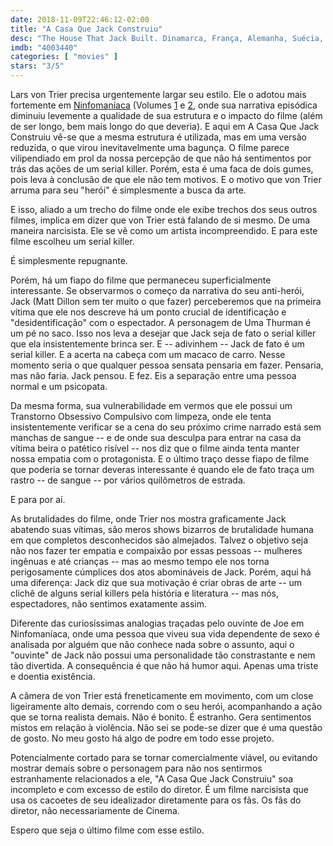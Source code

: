 ```yaml
---
date: 2018-11-09T22:46:12-02:00
title: "A Casa Que Jack Construiu"
desc: "The House That Jack Built. Dinamarca, França, Alemanha, Suécia, 2018. Escrito por Lars von Trier baseado na história de Jenle Hallund. Dirigido por von Trier. Com Matt Dillon, Bruno Ganz, Uma Thurman. Serial killer, violência, inferno de Dante, simbologia, niilismo."
imdb: "4003440"
categories: [ "movies" ]
stars: "3/5"
---
```

Lars von Trier precisa urgentemente largar seu estilo. Ele o adotou mais fortemente em [Ninfomaníaca](/ninfomaniaca-vols-1-e-2) (Volumes [1](/ninfomaniaca-volume-1) e [2](/ninfomaniaca-volume-2), onde sua narrativa episódica diminuiu levemente a qualidade de sua estrutura e o impacto do filme (além de ser longo, bem mais longo do que deveria). E aqui em A Casa Que Jack Construiu vê-se que a mesma estrutura é utilizada, mas em uma versão reduzida, o que virou inevitavelmente uma bagunça. O filme parece vilipendiado em prol da nossa percepção de que não há sentimentos por trás das ações de um serial killer. Porém, esta é uma faca de dois gumes, pois leva à conclusão de que ele não tem motivos. E o motivo que von Trier arruma para seu "herói" é simplesmente a busca da arte.

E isso, aliado a um trecho do filme onde ele exibe trechos dos seus outros filmes, implica em dizer que von Trier está falando de si mesmo. De uma maneira narcisista. Ele se vê como um artista incompreendido. E para este filme escolheu um serial killer.

É simplesmente repugnante.

Porém, há um fiapo do filme que permaneceu superficialmente interessante. Se observarmos o começo da narrativa do seu anti-herói, Jack (Matt Dillon sem ter muito o que fazer) perceberemos que na primeira vítima que ele nos descreve há um ponto crucial de identificação e "desidentificação" com o espectador. A personagem de Uma Thurman é um pé no saco. Isso nos leva a desejar que Jack seja de fato o serial killer que ela insistentemente brinca ser. E -- adivinhem -- Jack de fato é um serial killer. E a acerta na cabeça com um macaco de carro. Nesse momento seria o que qualquer pessoa sensata pensaria em fazer. Pensaria, mas não faria. Jack pensou. E fez. Eis a separação entre uma pessoa normal e um psicopata.

Da mesma forma, sua vulnerabilidade em vermos que ele possui um Transtorno Obsessivo Compulsivo com limpeza, onde ele tenta insistentemente verificar se a cena do seu próximo crime narrado está sem manchas de sangue -- e de onde sua desculpa para entrar na casa da vítima beira o patético risível -- nos diz que o filme ainda tenta manter nossa empatia com o protagonista. E o último traço desse fiapo de filme que poderia se tornar deveras interessante é quando ele de fato traça um rastro -- de sangue -- por vários quilômetros de estrada.

E para por aí.

As brutalidades do filme, onde Trier nos mostra graficamente Jack abatendo suas vítimas, são meros shows bizarros de brutalidade humana em que completos desconhecidos são almejados. Talvez o objetivo seja não nos fazer ter empatia e compaixão por essas pessoas -- mulheres ingênuas e até crianças -- mas ao mesmo tempo ele nos torna perigosamente cúmplices dos atos abomináveis de Jack. Porém, aqui há uma diferença: Jack diz que sua motivação é criar obras de arte -- um clichê de alguns serial killers pela história e literatura -- mas nós, espectadores, não sentimos exatamente assim.

Diferente das curiosíssimas analogias traçadas pelo ouvinte de Joe em Ninfomaníaca, onde uma pessoa que viveu sua vida dependente de sexo é analisada por alguém que não conhece nada sobre o assunto, aqui o "ouvinte" de Jack não possui uma personalidade tão constrastante e nem tão divertida. A consequência é que não há humor aqui. Apenas uma triste e doentia existência.

A câmera de von Trier está freneticamente em movimento, com um close ligeiramente alto demais, correndo com o seu herói, acompanhando a ação que se torna realista demais. Não é bonito. É estranho. Gera sentimentos mistos em relação à violência. Não sei se pode-se dizer que é uma questão de gosto. No meu gosto há algo de podre em todo esse projeto.

Potencialmente cortado para se tornar comercialmente viável, ou evitando mostrar demais sobre o personagem para não nos sentirmos estranhamente relacionados a ele, "A Casa Que Jack Construiu" soa incompleto e com excesso de estilo do diretor. É um filme narcisista que usa os cacoetes de seu idealizador diretamente para os fãs. Os fãs do diretor, não necessariamente de Cinema.

Espero que seja o último filme com esse estilo.

